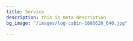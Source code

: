 ```yaml
---
title: Service
description: this is meta description
bg_image: "/images/log-cabin-1886620_640.jpg"

---
```

